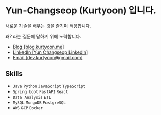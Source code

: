 # Yun-Changseop (Kurtyoon) 입니다.

새로운 기술을 배우는 것을 즐기며 적용합니다.

왜? 라는 질문에 답하기 위해 노력합니다.

- [Blog [blog.kurtyoon.me]](https://blog.kurtyoon.me/)
- [LinkedIn [Yun Changseop LinkedIn]](http://www.linkedin.com/in/%EC%B0%BD%EC%84%AD-%EC%9C%A4-225604291)
- [Email [dev.kurtyoon@gmail.com]](mailto:dev.kurtyoon@gmail.com)

## Skills

- `Java` `Python` `JavaScript` `TypeScript`
- `Spring boot` `FastAPI` `React`
- `Data Analysis` `ETL`
- `MySQL` `MongoDB` `PostgreSQL`
- `AWS` `GCP` `Docker`
